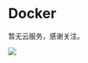# Docker

暂无云服务，感谢关注。

![](https://ossrs.net/gif/v1/sls.gif?site=ossrs.net&path=/lts/pages/cloud-zh)
